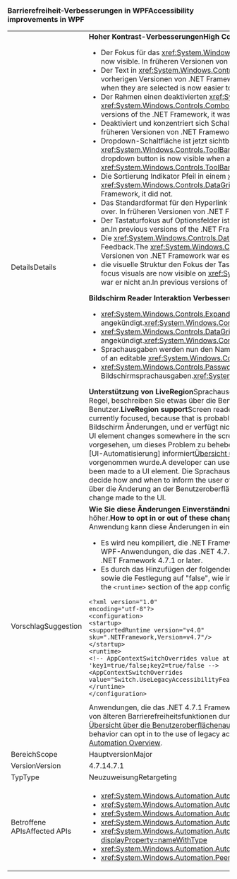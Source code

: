 ### <a name="accessibility-improvements-in-wpf"></a><span data-ttu-id="03b50-101">Barrierefreiheit-Verbesserungen in WPF</span><span class="sxs-lookup"><span data-stu-id="03b50-101">Accessibility improvements in WPF</span></span>

|   |   |
|---|---|
|<span data-ttu-id="03b50-102">Details</span><span class="sxs-lookup"><span data-stu-id="03b50-102">Details</span></span>|<span data-ttu-id="03b50-103"><strong>Hoher Kontrast-Verbesserungen</strong></span><span class="sxs-lookup"><span data-stu-id="03b50-103"><strong>High Contrast improvements</strong></span></span><ul><li><span data-ttu-id="03b50-104">Der Fokus für das <xref:System.Windows.Controls.Expander> -Steuerelement ist nun sichtbar.</span><span class="sxs-lookup"><span data-stu-id="03b50-104">The focus for the <xref:System.Windows.Controls.Expander> control is now visible.</span></span> <span data-ttu-id="03b50-105">In früheren Versionen von .NET Framework war er nicht an.</span><span class="sxs-lookup"><span data-stu-id="03b50-105">In previous versions of the .NET Framework, it was not.</span></span></li><li><span data-ttu-id="03b50-106">Der Text in <xref:System.Windows.Controls.CheckBox> und <xref:System.Windows.Controls.RadioButton> Steuerelemente, die bei der Auswahl ist jetzt einfacher als in vorherigen Versionen von .NET Framework anzeigen.</span><span class="sxs-lookup"><span data-stu-id="03b50-106">The text in <xref:System.Windows.Controls.CheckBox> and <xref:System.Windows.Controls.RadioButton> controls when they are selected is now easier to see than in previous .NET Framework versions.</span></span></li><li><span data-ttu-id="03b50-107">Der Rahmen einen deaktivierten <xref:System.Windows.Controls.ComboBox> ist jetzt die gleiche Farbe wie der deaktivierten Text.</span><span class="sxs-lookup"><span data-stu-id="03b50-107">The border of a disabled <xref:System.Windows.Controls.ComboBox> is now the same color as the disabled text.</span></span> <span data-ttu-id="03b50-108">In früheren Versionen von .NET Framework war er nicht an.</span><span class="sxs-lookup"><span data-stu-id="03b50-108">In previous versions of the .NET Framework, it was not.</span></span></li><li><span data-ttu-id="03b50-109">Deaktiviert und konzentriert sich Schaltflächen verwenden jetzt den richtigen Farbdesign.</span><span class="sxs-lookup"><span data-stu-id="03b50-109">Disabled and focused buttons now use the correct theme color.</span></span> <span data-ttu-id="03b50-110">In früheren Versionen von .NET Framework war dies nicht.</span><span class="sxs-lookup"><span data-stu-id="03b50-110">In previous versions of the .NET Framework, they did not.</span></span></li><li><span data-ttu-id="03b50-111">Dropdown-Schaltfläche ist jetzt sichtbar, wenn eine <xref:System.Windows.Controls.ComboBox> Format des Steuerelements festgelegt ist, um <xref:System.Windows.Controls.ToolBar.ComboBoxStyleKey?displayProperty=nameWithType>, In früheren Versionen von .NET Framework war es nicht.</span><span class="sxs-lookup"><span data-stu-id="03b50-111">The dropdown button is now visible when a <xref:System.Windows.Controls.ComboBox> control's style is set to <xref:System.Windows.Controls.ToolBar.ComboBoxStyleKey?displayProperty=nameWithType>, In previous versions of the .NET Framework, it was not.</span></span></li><li><span data-ttu-id="03b50-112">Die Sortierung Indikator Pfeil in einem <xref:System.Windows.Controls.DataGrid> Versionskontrolle verwendet nun Designfarben.</span><span class="sxs-lookup"><span data-stu-id="03b50-112">The sort indicator arrow in a <xref:System.Windows.Controls.DataGrid> control now uses theme colors.</span></span> <span data-ttu-id="03b50-113">In früheren Versionen von .NET Framework war es nicht.</span><span class="sxs-lookup"><span data-stu-id="03b50-113">In previous versions of the .NET Framework, it did not.</span></span></li><li><span data-ttu-id="03b50-114">Das Standardformat für den Hyperlink wird nun der richtige Farbdesign Maus über.</span><span class="sxs-lookup"><span data-stu-id="03b50-114">The default hyperlink style now changes to the correct theme color on mouse over.</span></span> <span data-ttu-id="03b50-115">In früheren Versionen von .NET Framework war es nicht.</span><span class="sxs-lookup"><span data-stu-id="03b50-115">In previous versions of the .NET Framework, it did not.</span></span></li><li><span data-ttu-id="03b50-116">Der Tastaturfokus auf Optionsfelder ist jetzt sichtbar.</span><span class="sxs-lookup"><span data-stu-id="03b50-116">The Keyboard focus on radio buttons is now visible.</span></span> <span data-ttu-id="03b50-117">In früheren Versionen von .NET Framework war er nicht an.</span><span class="sxs-lookup"><span data-stu-id="03b50-117">In previous versions of the .NET Framework, it was not.</span></span></li><li><span data-ttu-id="03b50-118">Die <xref:System.Windows.Controls.DataGrid> Spalte der Kontrollkästchen des Steuerelements verwendet jetzt die erwarteten Farben für Tastatur Fokus Feedback.</span><span class="sxs-lookup"><span data-stu-id="03b50-118">The <xref:System.Windows.Controls.DataGrid> control's checkbox column now uses the expected colors for keyboard focus feedback.</span></span> <span data-ttu-id="03b50-119">In früheren Versionen von .NET Framework war es nicht.</span><span class="sxs-lookup"><span data-stu-id="03b50-119">In previous versions of the .NET Framework, it did not.</span></span></li><li><span data-ttu-id="03b50-120">die visuelle Struktur den Fokus der Tastatur sind jetzt sichtbar <xref:System.Windows.Controls.ComboBox> und <xref:System.Windows.Controls.ListBox>.</span><span class="sxs-lookup"><span data-stu-id="03b50-120">the Keyboard focus visuals are now visible on <xref:System.Windows.Controls.ComboBox> and <xref:System.Windows.Controls.ListBox>.</span></span> <span data-ttu-id="03b50-121">In früheren Versionen von .NET Framework war er nicht an.</span><span class="sxs-lookup"><span data-stu-id="03b50-121">In previous versions of the .NET Framework, it was not.</span></span></li></ul><span data-ttu-id="03b50-122"><strong>Bildschirm Reader Interaktion Verbesserungen</strong></span><span class="sxs-lookup"><span data-stu-id="03b50-122"><strong>Screen reader interaction improvements</strong></span></span><ul><li><span data-ttu-id="03b50-123"><xref:System.Windows.Controls.Expander> Steuerelemente werden durch Sprachausgaben jetzt ordnungsgemäß als Gruppen (erweitern/reduzieren) angekündigt.</span><span class="sxs-lookup"><span data-stu-id="03b50-123"><xref:System.Windows.Controls.Expander> controls are now correctly announced as groups (expand/collapse) by screen readers.</span></span></li><li><span data-ttu-id="03b50-124"><xref:System.Windows.Controls.DataGridCell> Steuerelemente werden als Daten Rasterzelle (lokalisiert) von Sprachausgaben jetzt ordnungsgemäß angekündigt.</span><span class="sxs-lookup"><span data-stu-id="03b50-124"><xref:System.Windows.Controls.DataGridCell> controls are now correctly announced as data grid cell (localized) by screen readers.</span></span></li><li><span data-ttu-id="03b50-125">Sprachausgaben werden nun den Namen einer bearbeitbaren ankündigen <xref:System.Windows.Controls.ComboBox>.</span><span class="sxs-lookup"><span data-stu-id="03b50-125">Screen readers will now announce the name of an editable <xref:System.Windows.Controls.ComboBox>.</span></span></li><li><span data-ttu-id="03b50-126"><xref:System.Windows.Controls.PasswordBox> Steuerelemente werden als nicht mehr angekündigt &quot;kein Element in der Ansicht&quot; von Bildschirmsprachausgaben.</span><span class="sxs-lookup"><span data-stu-id="03b50-126"><xref:System.Windows.Controls.PasswordBox> controls are no longer announced as &quot;no item in view&quot; by screen readers.</span></span></li></ul><span data-ttu-id="03b50-127"><strong>Unterstützung von LiveRegion</strong>Sprachausgaben z. B. Sprachausgabe Hilfe Personen mitteilen möchten den Inhalt der Benutzeroberfläche einer Anwendung in der Regel, beschreiben Sie etwas über die Benutzeroberfläche, die gerade fokussiert ist, da es wahrscheinlich ist das Element am besten geeignet für den Benutzer.</span><span class="sxs-lookup"><span data-stu-id="03b50-127"><strong>LiveRegion support</strong>Screen readers such as Narrator help people know the UI contents of an application, usually by describing something about the UI that's currently focused, because that is probably the element of most interest to the user.</span></span> <span data-ttu-id="03b50-128">Jedoch wenn ein Benutzeroberflächenelement an einer beliebigen Stelle in den Bildschirm Änderungen, und er verfügt nicht über den Fokus, und der Benutzer möglicherweise nicht informiert werden wichtige Informationen verstößt.</span><span class="sxs-lookup"><span data-stu-id="03b50-128">However, if a UI element changes somewhere in the screen and it does not have the focus, the user may not be informed and miss important information.</span></span> <span data-ttu-id="03b50-129">LiveRegions sind vorgesehen, um dieses Problem zu beheben.</span><span class="sxs-lookup"><span data-stu-id="03b50-129">LiveRegions are meant to solve this problem.</span></span> <span data-ttu-id="03b50-130">Ein Entwickler können sie die Sprachausgabe oder eine beliebige andere [UI-Automatisierung] informiert[Übersicht über die Benutzeroberflächenautomatisierung](~/docs/framework/ui-automation/ui-automation-overview.md) Client, der auf ein Element der Benutzeroberfläche eine wichtige Änderung vorgenommen wurde.</span><span class="sxs-lookup"><span data-stu-id="03b50-130">A developer can use them to inform the screen reader or any other [UI Automation][UI Automation Overview](~/docs/framework/ui-automation/ui-automation-overview.md) client that an important change has been made to a UI element.</span></span> <span data-ttu-id="03b50-131">Die Sprachausgabe kann dann entscheiden, wie und wann der Benutzer über diese Änderung informiert wird.</span><span class="sxs-lookup"><span data-stu-id="03b50-131">The screen reader can then decide how and when to inform the user of this change.</span></span> <span data-ttu-id="03b50-132">Die Eigenschaft LiveSetting kann auch die Bildschirmsprachausgaben wissen, wie wichtig es ist der Benutzer über die Änderung an der Benutzeroberfläche zu informieren.</span><span class="sxs-lookup"><span data-stu-id="03b50-132">The LiveSetting property also lets the screen reader know how important it is to inform the user of the change made to the UI.</span></span>|
|<span data-ttu-id="03b50-133">Vorschlag</span><span class="sxs-lookup"><span data-stu-id="03b50-133">Suggestion</span></span>|<span data-ttu-id="03b50-134"><strong>Wie Sie diese Änderungen Einverständnis im</strong>In der Reihenfolge für die Anwendung diese Änderungen profitieren, muss es auf .NET Framework 4.7.1 ausgeführt oder höher.</span><span class="sxs-lookup"><span data-stu-id="03b50-134"><strong>How to opt in or out of these changes</strong>In order for the application to benefit from these changes, it must run on the .NET Framework 4.7.1 or later.</span></span> <span data-ttu-id="03b50-135">Die Anwendung kann diese Änderungen in einer der folgenden Methoden nutzen:</span><span class="sxs-lookup"><span data-stu-id="03b50-135">The application can benefit from these changes in either of the following ways:</span></span><ul><li><span data-ttu-id="03b50-136">Es wird neu kompiliert, die .NET Framework 4.7.1.</span><span class="sxs-lookup"><span data-stu-id="03b50-136">It is recompiled to target the .NET Framework 4.7.1.</span></span> <span data-ttu-id="03b50-137">Diese Eingabehilfen-Änderungen werden standardmäßig auf WPF-Anwendungen, die das .NET 4.7.1 Framework aktiviert oder höher.</span><span class="sxs-lookup"><span data-stu-id="03b50-137">These accessibility changes are enabled by default on WPF applications that target the .NET Framework 4.7.1 or later.</span></span></li><li><span data-ttu-id="03b50-138">Es durch das Hinzufügen der folgenden Out die ältere Eingabehilfen Verhaltensweisen opts [AppContext Switch](~/docs/framework/configure-apps/file-schema/runtime/appcontextswitchoverrides-element.md) in die <code>&lt;runtime&gt;</code> Abschnitt der Datei "App.config" sowie die Festlegung auf "false", wie im folgenden Beispiel gezeigt.</span><span class="sxs-lookup"><span data-stu-id="03b50-138">It opts out of the legacy accessibility behaviors by adding the following [AppContext Switch](~/docs/framework/configure-apps/file-schema/runtime/appcontextswitchoverrides-element.md) in the <code>&lt;runtime&gt;</code> section of the app config file and setting it to false, as the following example shows.</span></span></li></ul><pre><code>&lt;?xml version=&quot;1.0&quot; encoding=&quot;utf-8&quot;?&gt;&#13;&#10;&lt;configuration&gt;&#13;&#10;&lt;startup&gt;&#13;&#10;&lt;supportedRuntime version=&quot;v4.0&quot; sku=&quot;.NETFramework,Version=v4.7&quot;/&gt;&#13;&#10;&lt;/startup&gt;&#13;&#10;&lt;runtime&gt;&#13;&#10;&lt;!-- AppContextSwitchOverrides value attribute is in the form of &#39;key1=true/false;key2=true/false  --&gt;&#13;&#10;&lt;AppContextSwitchOverrides value=&quot;Switch.UseLegacyAccessibilityFeatures=false&quot; /&gt;&#13;&#10;&lt;/runtime&gt;&#13;&#10;&lt;/configuration&gt;&#13;&#10;</code></pre><span data-ttu-id="03b50-139">Anwendungen, die das .NET 4.7.1 Framework oder höher und die Vorgängerversion beibehalten möchten Eingabehilfen Verhalten können Sie dies für die Verwendung von älteren Barrierefreiheitsfunktionen durch explizites Festlegen dieser Option AppContext auf <code>true</code>. Einen Überblick über die UI-Automatisierung finden Sie unter der [Übersicht über die Benutzeroberflächenautomatisierung](~/docs/framework/ui-automation/ui-automation-overview.md).</span><span class="sxs-lookup"><span data-stu-id="03b50-139">Applications that target the .NET Framework 4.7.1 or later and want to preserve the legacy accessibility behavior can opt in to the use of legacy accessibility features by explicitly setting this AppContext switch to <code>true</code>.For an overview of UI automation, see the [UI Automation Overview](~/docs/framework/ui-automation/ui-automation-overview.md).</span></span>|
|<span data-ttu-id="03b50-140">Bereich</span><span class="sxs-lookup"><span data-stu-id="03b50-140">Scope</span></span>|<span data-ttu-id="03b50-141">Hauptversion</span><span class="sxs-lookup"><span data-stu-id="03b50-141">Major</span></span>|
|<span data-ttu-id="03b50-142">Version</span><span class="sxs-lookup"><span data-stu-id="03b50-142">Version</span></span>|<span data-ttu-id="03b50-143">4.7.1</span><span class="sxs-lookup"><span data-stu-id="03b50-143">4.7.1</span></span>|
|<span data-ttu-id="03b50-144">Typ</span><span class="sxs-lookup"><span data-stu-id="03b50-144">Type</span></span>|<span data-ttu-id="03b50-145">Neuzuweisung</span><span class="sxs-lookup"><span data-stu-id="03b50-145">Retargeting</span></span>|
|<span data-ttu-id="03b50-146">Betroffene APIs</span><span class="sxs-lookup"><span data-stu-id="03b50-146">Affected APIs</span></span>|<ul><li><xref:System.Windows.Automation.AutomationElementIdentifiers.LiveSettingProperty?displayProperty=nameWithType></li><li><xref:System.Windows.Automation.AutomationElementIdentifiers.LiveRegionChangedEvent?displayProperty=nameWithType></li><li><xref:System.Windows.Automation.AutomationLiveSetting?displayProperty=nameWithType></li><li><xref:System.Windows.Automation.AutomationProperties.LiveSettingProperty?displayProperty=nameWithType></li><li><xref:System.Windows.Automation.AutomationProperties.SetLiveSetting(System.Windows.DependencyObject,System.Windows.Automation.AutomationLiveSetting)?displayProperty=nameWithType></li><li><xref:System.Windows.Automation.AutomationProperties.GetLiveSetting(System.Windows.DependencyObject)?displayProperty=nameWithType></li><li><xref:System.Windows.Automation.Peers.AutomationPeer.GetLiveSettingCore?displayProperty=nameWithType></li></ul>|


